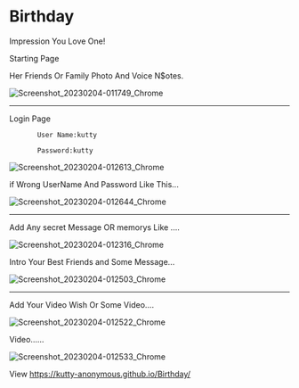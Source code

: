 # Birthday
Impression You Love One!

Starting Page

Her Friends Or Family Photo And Voice N$otes.




![Screenshot_20230204-011749_Chrome](https://user-images.githubusercontent.com/124397328/216701513-01e71af4-01be-4187-9878-ae63ee2ddb6c.jpg)

----------------------------
Login Page 

           User Name:kutty
					 
           Password:kutty
           
![Screenshot_20230204-012613_Chrome](https://user-images.githubusercontent.com/124397328/216702224-e3f5fc17-467f-48ab-9ca2-e524ab963ba6.jpg)

if Wrong UserName And Password Like This...

![Screenshot_20230204-012644_Chrome](https://user-images.githubusercontent.com/124397328/216702430-c85b1293-8840-4438-a235-7ee9db1ac4fd.jpg)

-------------------------------

Add Any secret Message OR memorys Like ....

![Screenshot_20230204-012316_Chrome](https://user-images.githubusercontent.com/124397328/216703063-e10f4b79-9ea5-4939-9c08-270972372894.jpg)

Intro Your Best Friends and Some Message...

![Screenshot_20230204-012503_Chrome](https://user-images.githubusercontent.com/124397328/216703242-95d14e15-4c69-4133-9b7a-f1665bf16fe5.jpg)

---------------------------------

Add Your Video Wish Or Some Video....

![Screenshot_20230204-012522_Chrome](https://user-images.githubusercontent.com/124397328/216703649-9fbfa3f7-023c-44b0-beb4-0cca613b5654.jpg)

Video......

![Screenshot_20230204-012533_Chrome](https://user-images.githubusercontent.com/124397328/216703770-307df0ff-f2de-44d7-8c25-ff4e541f6f8c.jpg)

View https://kutty-anonymous.github.io/Birthday/
